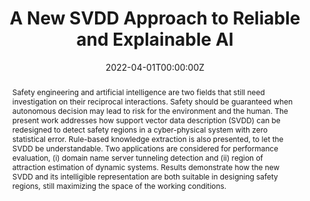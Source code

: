 ---
title: 'A New SVDD Approach to Reliable and Explainable AI'

# Authors
# If you created a profile for a user (e.g. the default `admin` user), write the username (folder name) here
# and it will be replaced with their full name and linked to their profile.
authors:
  - admin
  - Maurizio Mongelli

# Author notes (optional)
#author_notes:
#  - 'Equal contribution'
#  - 'Equal contribution'

date: '2022-04-01T00:00:00Z'
doi: '10.1109/MIS.2021.3123669'

# Schedule page publish date (NOT publication's date).
publishDate: '2022-04-01T00:00:00Z'

# Publication type.
# Accepts a single type but formatted as a YAML list (for Hugo requirements).
# Enter a publication type from the CSL standard.
publication_types: ['journal']

# Publication name and optional abbreviated publication name.
publication: In *IEEE Intelligent Systems*
publication_short: In *IEEE*

abstract: Safety engineering and artificial intelligence are two fields that still need investigation on their reciprocal interactions. Safety should be guaranteed when autonomous decision may lead to risk for the environment and the human. The present work addresses how support vector data description (SVDD) can be redesigned to detect safety regions in a cyber-physical system with zero statistical error. Rule-based knowledge extraction is also presented, to let the SVDD be understandable. Two applications are considered for performance evaluation, (i) domain name server tunneling detection and (ii) region of attraction estimation of dynamic systems. Results demonstrate how the new SVDD and its intelligible representation are both suitable in designing safety regions, still maximizing the space of the working conditions.


# Summary. An optional shortened abstract.
summary: Original SVVD approach for the control of false positives in machine learning classification.

#tags:
#  - Misclassification error control

# Display this page in the Featured widget?
featured: true

# Custom links (uncomment lines below)
# links:
# - name: Custom Link
#   url: http://example.org

url_pdf: 'uploads/paperSVDD.pdf'
url_code: ''
url_dataset: ''
url_poster: ''
url_project: ''
url_slides: ''
url_source: 'https://ieeexplore.ieee.org/document/9594676'
url_video: ''

# Featured image
# To use, add an image named `featured.jpg/png` to your page's folder.
image:
  caption: ''
  focal_point: ''
  preview_only: false

# Associated Projects (optional).
#   Associate this publication with one or more of your projects.
#   Simply enter your project's folder or file name without extension.
#   E.g. `internal-project` references `content/project/internal-project/index.md`.
#   Otherwise, set `projects: []`.
projects:
  - Safe ML

# Slides (optional).
#   Associate this publication with Markdown slides.
#   Simply enter your slide deck's filename without extension.
#   E.g. `slides: "example"` references `content/slides/example/index.md`.
#   Otherwise, set `slides: ""`.
slides: ""
---